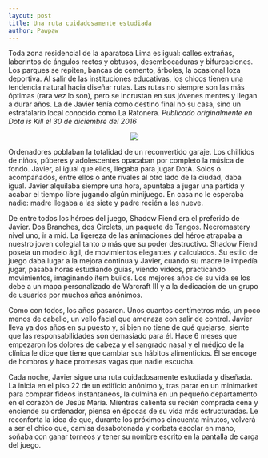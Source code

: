```yaml
---
layout: post
title: Una ruta cuidadosamente estudiada
author: Pawpaw
---
```


Toda zona residencial de la aparatosa Lima es igual: calles extrañas, laberintos de ángulos rectos y obtusos, desembocaduras y bifurcaciones. Los parques se repiten, bancas de cemento, árboles, la ocasional loza deportiva. Al salir de las instituciones educativas, los chicos tienen una tendencia natural hacia diseñar rutas. Las rutas no siempre son las más óptimas (rara vez lo son), pero se incrustan en sus jóvenes mentes y llegan a durar años. La de Javier tenía como destino final no su casa, sino un estrafalario local conocido como La Ratonera. _Publicado originalmente en Dota is Kill el 30 de diciembre del 2016_

<p align="center">
  <img src="http://pawpaw.me/images/posts/ruta.jpg">
</p>

Ordenadores poblaban la totalidad de un reconvertido garaje. Los chillidos de niños, púberes y adolescentes opacaban por completo la música de fondo. Javier, al igual que ellos, llegaba para jugar DotA. Solos o acompañados, entre ellos o ante rivales al otro lado de la ciudad, daba igual. Javier alquilaba siempre una hora, apuntaba a jugar una partida y acabar el tiempo libre jugando algún minijuego. En casa no le esperaba nadie: madre llegaba a las siete y padre recién a las nueve.

De entre todos los héroes del juego, Shadow Fiend era el preferido de Javier. Dos Branches, dos Circlets, un paquete de Tangos. Necromastery nivel uno, ir a mid. La ligereza de las animaciones del héroe atrapaba a nuestro joven colegial tanto o más que su poder destructivo. Shadow Fiend poseía un modelo ágil, de movimientos elegantes y calculados. Su estilo de juego daba lugar a la mejora continua y Javier, cuando su madre le impedía jugar, pasaba horas estudiando guías, viendo videos, practicando movimientos, imaginando ítem builds. Los mejores años de su vida se los debe a un mapa personalizado de Warcraft III y a la dedicación de un grupo de usuarios por muchos años anónimos.

Como con todos, los años pasaron. Unos cuantos centímetros más, un poco menos de cabello, un vello facial que amenaza con salir de control. Javier lleva ya dos años en su puesto y, si bien no tiene de qué quejarse, siente que las responsabilidades son demasiado para él. Hace 6 meses que empezaron los dolores de cabeza y el sangrado nasal y el médico de la clínica le dice que tiene que cambiar sus hábitos alimenticios. Él se encoge de hombros y hace promesas vagas que nadie escucha.

Cada noche, Javier sigue una ruta cuidadosamente estudiada y diseñada. La inicia en el piso 22 de un edificio anónimo y, tras parar en un minimarket para comprar fideos instantáneos, la culmina en un pequeño departamento en el corazón de Jesús María. Mientras calienta su recién comprada cena y enciende su ordenador, piensa en épocas de su vida más estructuradas. Le reconforta la idea de que, durante los próximos cincuenta minutos, volverá a ser el chico que, camisa desabotonada y corbata escolar en mano, soñaba con ganar torneos y tener su nombre escrito en la pantalla de carga del juego.